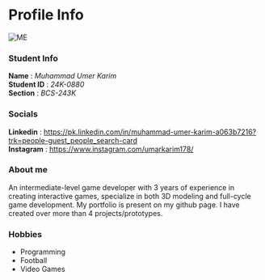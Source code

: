 # Profile Info

![ME](https://avatars.githubusercontent.com/u/113251927?v=4)

### Student Info
**Name** : _Muhammad Umer Karim_\
**Student ID** : _24K-0880_\
**Section** : _BCS-243K_

### Socials
**Linkedin** : https://pk.linkedin.com/in/muhammad-umer-karim-a063b7216?trk=people-guest_people_search-card \
**Instagram** : https://www.instagram.com/umarkarim178/ 

### About me
An intermediate-level game developer with 3 years of experience in creating interactive games, specialize in both 3D modeling and full-cycle game development.
My portfolio is present on my github page. I have created over more than 4 projects/prototypes.

### Hobbies
- Programming
- Football
- Video Games
